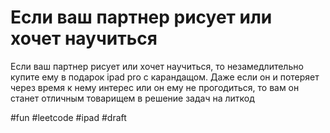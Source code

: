 # Если ваш партнер рисует или хочет научиться

Если ваш партнер рисует или хочет научиться, то незамедлительно купите ему в подарок ipad pro с карандащом. Даже если он и потеряет через время к нему интерес или он ему не прогодиться, то вам он станет отличным товарищем в решение задач на литкод

#fun #leetcode #ipad
#draft